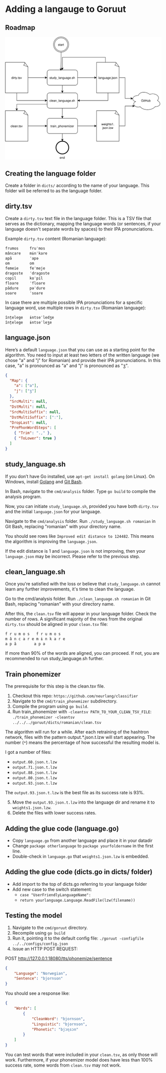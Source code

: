 # Adding a langauge to Goruut

## Roadmap

![Adding a langauge to Goruut](adding_a_language.drawio.svg)

## Creating the language folder

Create a folder in `dicts/` according to the name of your language. This folder will be referred to as the language folder.

## dirty.tsv

Create a `dirty.tsv` text file in the language folder. This is a TSV file that serves as the dictionary, mapping the language words (or sentences, if your language doesn't separate words by spaces) to their IPA pronunciations.

Example `dirty.tsv` content (Romanian language):

```
frumos     fruˈmos
mâncare    mɨnˈkare
apă        ˈapə
om         om
femeie     feˈmeje
dragoste   ˈdraɡoste
copil      koˈpil
floare     ˈfloare
pădure     pəˈdure
soare      ˈsoare
```

In case there are multiple possible IPA pronunciations for a specific language word, use multiple rows in `dirty.tsv` (Romanian language):

```
înțelege   ɨntseˈledʒe
înțelege   ɨntseˈleʒe
```

## language.json

Here’s a default `language.json` that you can use as a starting point for the algorithm. You need to input at least two letters of the written language (we chose "a" and "j" for Romanian) and provide their IPA pronunciations. In this case, "a" is pronounced as "a" and "j" is pronounced as "ʒ".

```json
{
  "Map": {
    "a": ["a"],
    "j": ["ʒ"]
  },
  "SrcMulti": null,
  "DstMulti": null,
  "SrcMultiSuffix": null,
  "DstMultiSuffix": ["ː"],
  "DropLast": null,
  "PrePhonWordSteps": [
    { "Trim": ".," },
    { "ToLower": true }
  ]
}
```

## study_language.sh

If you don’t have Go installed, use `apt-get install golang` (on Linux).
On Windows, install [Golang](https://go.dev/) and [Git Bash](https://git-scm.com/downloads).

In Bash, navigate to the `cmd/analysis` folder. Type `go build` to compile the analysis program.

Now, you can initiate `study_language.sh`, provided you have both `dirty.tsv` and the initial `language.json` for your language.

Navigate to the `cmd/analysis` folder. Run `./study_language.sh romanian` in Git Bash, replacing "romanian" with your directory name.

You should see rows like `Improved edit distance to 124482`. This means the algorithm is improving the `language.json`.

If the edit distance is 1 and `language.json` is not improving, then your `language.json` may be incorrect. Please refer to the previous step.

## clean_language.sh

Once you're satisfied with the loss or believe that `study_language.sh` cannot learn any further improvements, it's time to clean the language.

Go to the cmd/analysis folder.
Run `./clean_language.sh romanian` in Git Bash, replacing "romanian" with your directory name.

After this, the `clean.tsv` file will appear in your language folder. Check the number of rows. A significant majority of the rows from the original `dirty.tsv` should be aligned in your `clean.tsv` file:

```
f r u m o s   f r u m o s
m â n c a r e m ɨ n k a r e
a p ă        a p ə
```

If more than 90% of the words are aligned, you can proceed. If not, you are recommended to run study_language.sh further.

## Train phonemizer

The prerequisite for this step is the clean.tsv file.

1. Checkout this repo: `https://github.com/neurlang/classifier`
2. Navigate to the `cmd/train_phonemizer` subdirectory.
3. Compile the program using `go build`.
4. Run train_phonemizer with `-cleantsv PATH_TO_YOUR_CLEAN_TSV_FILE`:
   `./train_phonemizer -cleantsv ../../../goruut/dicts/romanian/clean.tsv`

The algorithm will run for a while. After each retraining of the hashtron network,
files with the pattern output.*.json.t.lzw will start appearing.
The number (`*`) means the percentage of how successful the resulting model is.

I got a number of files:
* `output.60.json.t.lzw`
* `output.71.json.t.lzw`
* `output.88.json.t.lzw`
* `output.80.json.t.lzw`
* `output.93.json.t.lzw`

The `output.93.json.t.lzw` is the best file as its success rate is 93%.

5. Move the `output.93.json.t.lzw` into the language dir and rename it to
   `weights1.json.lzw`.
6. Delete the files with lower success rates.

## Adding the glue code (language.go)

* Copy `language.go` from another language and place it in your datadir
* Change `package otherlanguage` to `package yourfoldername` in the first line.
* Double-check in `language.go` that `weights1.json.lzw` is embedded.

## Adding the glue code (dicts.go in dicts/ folder)

* Add import to the top of dicts.go referring to your language folder
* Add new case to the switch statement:
  * `case "UserFriendlyLanguageName":`
  * `return yourlanguage.Language.ReadFile(lzw(filename))`

## Testing the model

1. Navigate to the `cmd/goruut` directory.
2. Recompile using `go build`
3. Run it, pointing it to the default config file: `./goruut -configfile ../../configs/config.json`
4. Issue an HTTP POST REQUEST:

POST http://127.0.0.1:18080/tts/phonemize/sentence
```json
{
    "Language": "Norwegian",
    "Sentence": "bjornson"
}
```
You should see a response like:
```json
{
	"Words": [
		{
			"CleanWord": "bjornson",
			"Linguistic": "bjornson",
			"Phonetic": "bjɔɳsɔn"
		}
	]
}
```

You can test words that were included in your `clean.tsv`, as only those will work.
Furthermore, if your phonemizer model does have less than 100% success rate, some
words from `clean.tsv` may not work.

